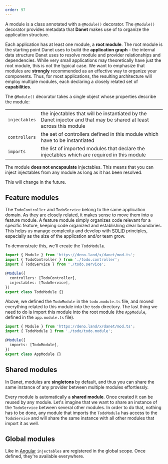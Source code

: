 ```yaml
---
order: 97
---
```



A module is a class annotated with a `@Module()` decorator. The `@Module()` decorator provides metadata that **Danet** makes use of to organize the application structure.

Each application has at least one module, a **root module**. The root module is the starting point Danet uses to build the **application graph** - the internal data structure Danet uses to resolve module and provider relationships and dependencies. While very small applications may theoretically have just the root module, this is not the typical case. We want to emphasize that modules are **strongly** recommended as an effective way to organize your components. Thus, for most applications, the resulting architecture will employ multiple modules, each declaring a closely related set of **capabilities**.

The `@Module()` decorator takes a single object whose properties describe the module:

|               |                                                                                                                    |
|---------------|--------------------------------------------------------------------------------------------------------------------|
| `injectables` | the injectables that will be instantiated by the Danet injector and that may be shared at least across this module |
| `controllers` | the set of controllers defined in this module which have to be instantiated                                        |
| `imports`     | the list of imported modules that declare the injectables which are required in this module                        |

[//]: # (| `exports`     | the subset of `injectables` that are provided by this module and should be available in other modules which import this module. You can use either the provider itself or just its token &#40;`provide` value&#41; |)

The module **does not encapsulate** injectables. This means that you can inject injectables from any module as long as it has been resolved.

This will change in the future.

## Feature modules

The `TodoController` and `TodoService` belong to the same application domain. As they are closely related, it makes sense to move them into a feature module. A feature module simply organizes code relevant for a specific feature, keeping code organized and establishing clear boundaries. This helps us manage complexity and develop with [SOLID](https://en.wikipedia.org/wiki/SOLID) principles, especially as the size of the application and/or team grow.

To demonstrate this, we'll create the `TodoModule`.

```ts todo.module.ts
import { Module } from 'https://deno.land/x/danet/mod.ts';
import { TodoController } from './todo.controller';
import { TodoService } from './todo.service';

@Module({
  controllers: [TodoController],
  injectables: [TodoService],
})
export class TodoModule {}
```

Above, we defined the `TodoModule` in the `todo.module.ts` file, and moved everything related to this module into the `todo` directory. The last thing we need to do is import this module into the root module (the `AppModule`, defined in the `app.module.ts` file).

```typescript app.module.ts
import { Module } from 'https://deno.land/x/danet/mod.ts';
import { TodoModule } from './todo/todo.module';

@Module({
  imports: [TodoModule],
})
export class AppModule {}
```

## Shared modules

In Danet, modules are **singletons** by default, and thus you can share the same instance of any provider between multiple modules effortlessly.

Every module is automatically a **shared module**. Once created it can be reused by any module. Let's imagine that we want to share an instance of the `TodoService` between several other modules. In order to do that, nothing has to be done, any module that imports the `TodoModule` has access to the `TodoService` and will share the same instance with all other modules that import it as well.

## Global modules

Like in [Angular](https://angular.io) `injectables` are registered in the global scope. Once defined, they're available everywhere.